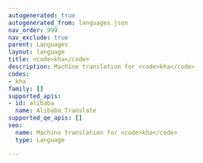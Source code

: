 ```yaml
---
autogenerated: true
autogenerated_from: languages.json
nav_order: 999
nav_exclude: true
parent: Languages
layout: language
title: <code>kha</code>
description: Machine translation for <code>kha</code>
codes:
- kha
family: []
supported_apis:
- id: alibaba
  name: Alibaba Translate
supported_qe_apis: []
seo:
  name: Machine translation for <code>kha</code>
  type: Language

---
```


